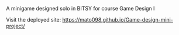 A minigame designed solo in BITSY for course Game Design I

Visit the deployed site: https://mato098.github.io/Game-design-mini-project/
